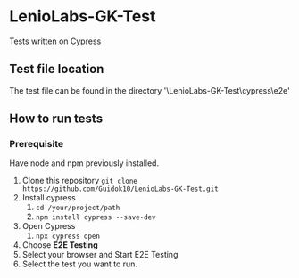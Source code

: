 # LenioLabs-GK-Test
Tests written on Cypress

## Test file location
The test file can be found in the directory '\LenioLabs-GK-Test\cypress\e2e'

## How to run tests

### Prerequisite
Have node and npm previously installed.

1. Clone this repository
    `git clone https://github.com/Guidok10/LenioLabs-GK-Test.git`
2. Install cypress
    1. `cd /your/project/path`
    2. `npm install cypress --save-dev`
3. Open Cypress
    1. `npx cypress open`
4. Choose **E2E Testing**
5. Select your browser and Start E2E Testing
6. Select the test you want to run.
